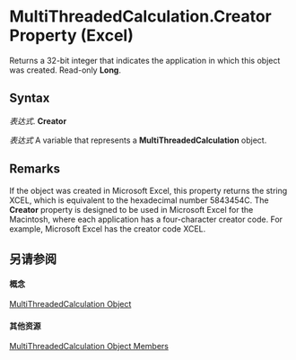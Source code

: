 
# MultiThreadedCalculation.Creator Property (Excel)

Returns a 32-bit integer that indicates the application in which this object was created. Read-only  **Long**.


## Syntax

 _表达式_. **Creator**

 _表达式_ A variable that represents a **MultiThreadedCalculation** object.


## Remarks

If the object was created in Microsoft Excel, this property returns the string XCEL, which is equivalent to the hexadecimal number 5843454C. The  **Creator** property is designed to be used in Microsoft Excel for the Macintosh, where each application has a four-character creator code. For example, Microsoft Excel has the creator code XCEL.


## 另请参阅


#### 概念


[MultiThreadedCalculation Object](3f7bee4c-0ddd-b47f-5bea-b8e7507fae5a.md)
#### 其他资源


[MultiThreadedCalculation Object Members](http://msdn.microsoft.com/library/e2e29b89-a387-ef79-3a25-37bc4943e1e1%28Office.15%29.aspx)